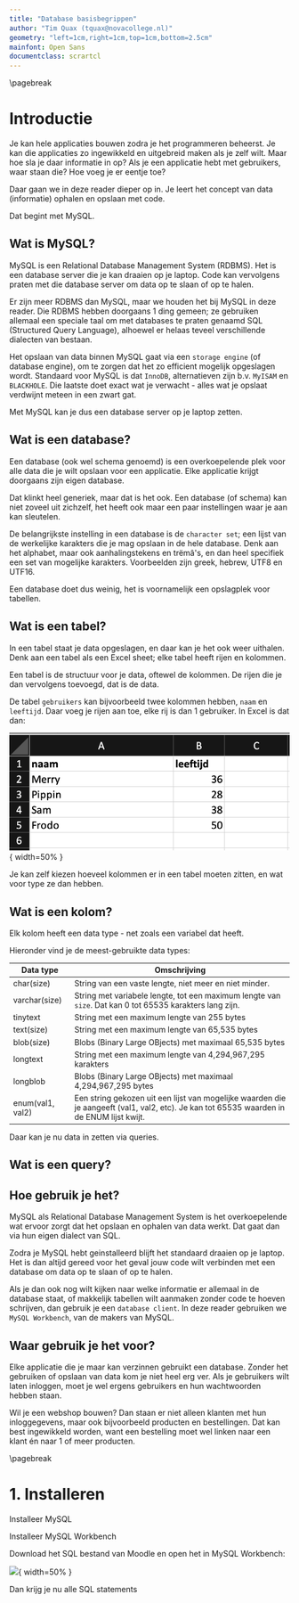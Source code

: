 ```yaml
---
title: "Database basisbegrippen"
author: "Tim Quax (tquax@novacollege.nl)"
geometry: "left=1cm,right=1cm,top=1cm,bottom=2.5cm"
mainfont: Open Sans
documentclass: scrartcl
---
```

\pagebreak
# Introductie
Je kan hele applicaties bouwen zodra je het programmeren beheerst. Je kan die applicaties zo ingewikkeld en uitgebreid maken als je zelf wilt. Maar hoe sla je daar informatie in op? Als je een applicatie hebt met gebruikers, waar staan die? Hoe voeg je er eentje toe?

Daar gaan we in deze reader dieper op in. Je leert het concept van data (informatie) ophalen en opslaan met code.

Dat begint met MySQL.

## Wat is MySQL?
MySQL is een Relational Database Management System (RDBMS). Het is een database server die je kan draaien op je laptop. Code kan vervolgens praten met die database server om data op te slaan of op te halen. 

Er zijn meer RDBMS dan MySQL, maar we houden het bij MySQL in deze reader. Die RDBMS hebben doorgaans 1 ding gemeen; ze gebruiken allemaal een speciale taal om met databases te praten genaamd SQL (Structured Query Language), alhoewel er helaas teveel verschillende dialecten van bestaan.

Het opslaan van data binnen MySQL gaat via een `storage engine` (of database engine), om te zorgen dat het zo efficient mogelijk opgeslagen wordt. Standaard voor MySQL is dat `InnoDB`, alternatieven zijn b.v. `MyISAM` en `BLACKHOLE`. Die laatste doet exact wat je verwacht - alles wat je opslaat verdwijnt meteen in een zwart gat.

Met MySQL kan je dus een database server op je laptop zetten.

## Wat is een database?
Een database (ook wel schema genoemd) is een overkoepelende plek voor alle data die je wilt opslaan voor een applicatie. Elke applicatie krijgt doorgaans zijn eigen database. 

Dat klinkt heel generiek, maar dat is het ook. Een database (of schema) kan niet zoveel uit zichzelf, het heeft ook maar een paar instellingen waar je aan kan sleutelen.

De belangrijkste instelling in een database is de `character set`; een lijst van de werkelijke karakters die je mag opslaan in de hele database. Denk aan het alphabet, maar ook aanhalingstekens en trëmâ's, en dan heel specifiek een set van mogelijke karakters. Voorbeelden zijn greek, hebrew, UTF8 en UTF16.

Een database doet dus weinig, het is voornamelijk een opslagplek voor tabellen.

## Wat is een tabel?
In een tabel staat je data opgeslagen, en daar kan je het ook weer uithalen. Denk aan een tabel als een Excel sheet; elke tabel heeft rijen en kolommen.

Een tabel is de structuur voor je data, oftewel de kolommen. De rijen die je dan vervolgens toevoegd, dat is de data.

De tabel `gebruikers` kan bijvoorbeeld twee kolommen hebben, `naam` en `leeftijd`. Daar voeg je rijen aan toe, elke rij is dan 1 gebruiker. In Excel is dat dan:

![](images/excel.png){ width=50% }

Je kan zelf kiezen hoeveel kolommen er in een tabel moeten zitten, en wat voor type ze dan hebben.

## Wat is een kolom?
Elk kolom heeft een data type - net zoals een variabel dat heeft.

Hieronder vind je de meest-gebruikte data types:

| Data type        | Omschrijving                                            |
|------------------|---------------------------------------------------------|
| char(size)       | String van een vaste lengte, niet meer en niet minder.  |
| varchar(size) 	 | String met variabele lengte, tot een maximum lengte van `size`. Dat kan 0 tot 65535 karakters lang zijn. |
| tinytext 	       | String met een maximum lengte van 255 bytes |
| text(size)       | String met een maximum lengte van 65,535 bytes |
| blob(size)       | Blobs (Binary Large OBjects) met maximaal 65,535 bytes |
| longtext 	       | String met een maximum lengte van 4,294,967,295 karakters |
| longblob 	       | Blobs (Binary Large OBjects) met maximaal 4,294,967,295 bytes |
| enum(val1, val2) | Een string gekozen uit een lijst van mogelijke waarden die je aangeeft (val1, val2, etc). Je kan tot 65535 waarden in de ENUM lijst kwijt. |

Daar kan je nu data in zetten via queries.

## Wat is een query?


## Hoe gebruik je het?
MySQL als Relational Database Management System is het overkoepelende wat ervoor zorgt dat het opslaan en ophalen van data werkt. Dat gaat dan via hun eigen dialect van SQL.

Zodra je MySQL hebt geinstalleerd blijft het standaard draaien op je laptop. Het is dan altijd gereed voor het geval jouw code wilt verbinden met een database om data op te slaan of op te halen.

Als je dan ook nog wilt kijken naar welke informatie er allemaal in de database staat, of makkelijk tabellen wilt aanmaken zonder code te hoeven schrijven, dan gebruik je een `database client`. In deze reader gebruiken we `MySQL Workbench`, van de makers van MySQL.

## Waar gebruik je het voor?
Elke applicatie die je maar kan verzinnen gebruikt een database. Zonder het gebruiken of opslaan van data kom je niet heel erg ver. Als je gebruikers wilt laten inloggen, moet je wel ergens gebruikers en hun wachtwoorden hebben staan.

Wil je een webshop bouwen? Dan staan er niet alleen klanten met hun inloggegevens, maar ook bijvoorbeeld producten en bestellingen. Dat kan best ingewikkeld worden, want een bestelling moet wel linken naar een klant én naar 1 of meer producten.

\pagebreak

# 1. Installeren

Installeer MySQL

Installeer MySQL Workbench

Download het SQL bestand van Moodle en open het in MySQL Workbench:

![](images/sql-file-open){ width=50% }

Dan krijg je nu alle SQL statements
